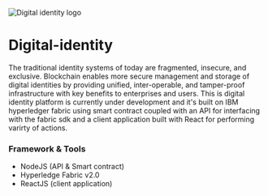 
![Digital identity logo](https://github.com/TheDhejavu/node-digital-identity/assets/logo.png)

# Digital-identity
The traditional identity systems of today are fragmented, insecure, and exclusive. Blockchain enables more secure management and storage of digital identities by providing unified, inter-operable, and tamper-proof infrastructure with key benefits to enterprises and users. This is digital identity platform is currently under development and it's built on IBM hyperledger fabric using smart contract coupled with an API for interfacing with the fabric sdk and a client application built with React for performing varirty of actions.

### Framework & Tools
- NodeJS (API & Smart contract)
- Hyperledge Fabric v2.0
- ReactJS (client application)

